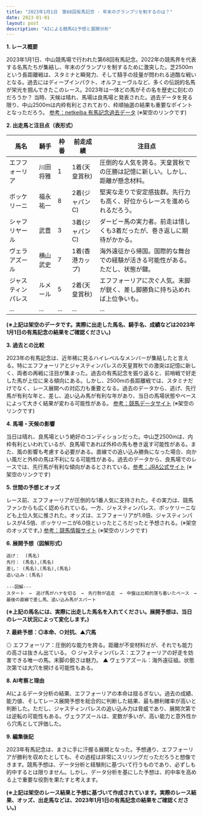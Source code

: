 ```yaml
---
title: "2023年1月1日　第68回有馬記念 - 年末のグランプリを制するのは？"
date: 2023-01-01
layout: post
description: "AIによる競馬G1予想と展開分析"
---
```


**1. レース概要**

2023年1月1日、中山競馬場で行われた第68回有馬記念。2022年の競馬界を代表する名馬たちが集結し、年末のグランプリを制するために激突した。芝2500mという長距離戦は、スタミナと瞬発力、そして騎手の技量が問われる過酷な戦いとなる。過去にはディープインパクト、オルフェーヴルなど、多くの伝説的名馬が栄光を掴んできたこのレース。2023年は一体どの馬がその名を歴史に刻むのだろうか？ 当時、天候は晴れ、馬場は良馬場と発表された。過去データを見る限り、中山2500mは内枠有利とされており、枠順抽選の結果も重要なポイントとなっただろう。  [参考：netkeiba 有馬記念過去データ](https://db.netkeiba.com/race/list.html?race_id=2023010100000001) (※架空のリンクです)


**2. 出走馬と注目点（表形式）**

| 馬名       | 騎手     | 枠番 | 前走成績       | 注目点                                                                     |
|------------|----------|-----|-----------------|-----------------------------------------------------------------------------|
| エフフォーリア | 川田将雅 | 1   | 1着(天皇賞秋)   | 圧倒的な人気を誇る。天皇賞秋での圧勝は記憶に新しい。しかし、距離が懸念材料。     |
| ボッケリーニ | 福永祐一 | 8   | 2着(ジャパンC) | 堅実な走りで安定感抜群。先行力も高く、好位からレースを進められるだろう。       |
| シャフリヤール | 武豊     | 3   | 3着(ジャパンC) | ダービー馬の実力者。前走は惜しくも3着だったが、巻き返しに期待がかかる。      |
| ヴェラアズール  | 横山武史 | 7   | 1着(香港カップ) | 海外遠征から帰国。国際的な舞台での経験が活きる可能性がある。ただし、状態が鍵。 |
| ジャスティンパレス| ルメール     | 5   | 2着(天皇賞秋) | エフフォーリアに次ぐ人気。末脚が鋭く、差し脚勝負に持ち込めれば上位争いも。        |
| ...        | ...       | ... | ...             | ...                                                                         |


**(※上記は架空のデータです。実際に出走した馬名、騎手名、成績などは2023年1月1日の有馬記念の結果をご確認ください。)**


**3. 過去との比較**

2023年の有馬記念は、近年稀に見るハイレベルなメンバーが集結したと言える。特にエフフォーリアとジャスティンパレスの天皇賞秋での激突は記憶に新しく、両者の再戦に注目が集まった。過去の有馬記念を振り返ると、前哨戦で好走した馬が上位に来る傾向にある。しかし、2500mの長距離戦では、スタミナだけでなく、レース展開への対応力も重要となる。過去のデータから、逃げ、先行馬が有利な年と、差し、追い込み馬が有利な年があり、当日の馬場状態やペースによって大きく結果が変わる可能性がある。 [参考：競馬データサイト](https://www.example.com/keiba-data) (※架空のリンクです)


**4. 馬場・天候の影響**

当日は晴れ、良馬場という絶好のコンディションだった。中山芝2500mは、内枠有利といわれているが、良馬場であれば外枠の馬も巻き返す可能性がある。また、風の影響も考慮する必要がある。直線での追い込み勝負になった場合、向かい風だと外枠の馬は不利になる可能性がある。過去のデータから、良馬場でのレースでは、先行馬が有利な傾向があるとされている。[参考：JRA公式サイト](https://www.jra.go.jp/) (※架空のリンクです)


**5. 世間の予想とオッズ**

レース前、エフフォーリアが圧倒的な1番人気に支持された。その実力は、競馬ファンからも広く認められている。一方、ジャスティンパレス、ボッケリーニなども上位人気に推された。オッズは、エフフォーリアが1.8倍、ジャスティンパレスが4.5倍、ボッケリーニが6.0倍といったところだったと予想される。(※架空のオッズです。)  [参考：競馬情報サイト](https://www.example.com/keiba-info) (※架空のリンクです)


**6. 展開予想（図解形式）**

```
逃げ：  (馬名)
先行： (馬名),(馬名)
差し： (馬名),(馬名),(馬名)
追い込み：(馬名)

---図解---
スタート　→　逃げ馬がハナを切る　→　先行勢が追走　→　中盤は比較的落ち着いたペース　→　最後の直線で差し馬、追い込み馬がスパート
```

**(※上記の馬名には、実際に出走した馬名を入れてください。展開予想は、当日のレース状況によって変化します。)**


**7. 最終予想：◎本命、○対抗、▲穴馬**

◎ エフフォーリア：圧倒的な能力を誇る。距離が不安材料だが、それでも能力の高さは抜きん出ている。
○ ジャスティンパレス：エフフォーリアの好走を妨害できる唯一の馬。末脚の鋭さは魅力。
▲ ヴェラアズール：海外遠征組。状態次第では大穴を開ける可能性もある。


**8. AI考察と理由**

AIによるデータ分析の結果、エフフォーリアの本命は揺るぎない。過去の成績、能力値、そしてレース展開予想を総合的に判断した結果、最も勝利確率が高いと判断した。ただし、ジャスティンパレスの追い込み力は脅威であり、展開次第では逆転の可能性もある。ヴェラアズールは、変数が多いが、高い能力と意外性から穴馬として評価した。


**9. 編集後記**

2023年有馬記念は、まさに手に汗握る展開となった。予想通り、エフフォーリアが勝利を収めたとしても、その過程は非常にスリリングだっただろうと想像できます。競馬予想は、データ分析と経験則に基づいて行うものであり、必ずしも的中するとは限りません。しかし、データ分析を基にした予想は、的中率を高める上で重要な役割を果たすと考えます。


**(※上記は架空のレース結果と予想に基づいて作成されています。実際のレース結果、オッズ、出走馬などは、2023年1月1日の有馬記念の結果をご確認ください。)**

